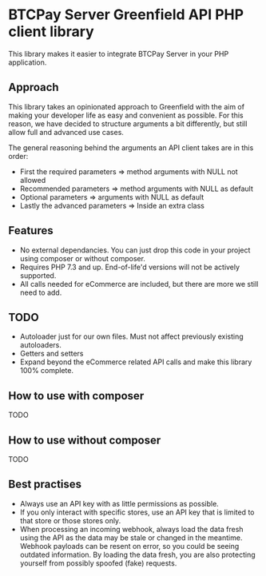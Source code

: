 # BTCPay Server Greenfield API PHP client library
This library makes it easier to integrate BTCPay Server in your PHP application.

## Approach
This library takes an opinionated approach to Greenfield with the aim of making your developer life as easy and convenient as possible.
For this reason, we have decided to structure arguments a bit differently, but still allow full and advanced use cases.

The general reasoning behind the arguments an API client takes are in this order:
- First the required parameters => method arguments with NULL not allowed
- Recommended parameters => method arguments with NULL as default
- Optional parameters => arguments with NULL as default
- Lastly the advanced parameters => Inside an extra class

## Features
- No external dependancies. You can just drop this code in your project using composer or without composer.
- Requires PHP 7.3 and up. End-of-life'd versions will not be actively supported.
- All calls needed for eCommerce are included, but there are more we still need to add.

## TODO
- Autoloader just for our own files. Must not affect previously existing autoloaders.
- Getters and setters
- Expand beyond the eCommerce related API calls and make this library 100% complete.

## How to use with composer
TODO

## How to use without composer
TODO

## Best practises
- Always use an API key with as little permissions as possible.
- If you only interact with specific stores, use an API key that is limited to that store or those stores only.
- When processing an incoming webhook, always load the data fresh using the API as the data may be stale or changed in the meantime. Webhook payloads can be resent on error, so you could be seeing outdated information. By loading the data fresh, you are also protecting yourself from possibly spoofed (fake) requests. 